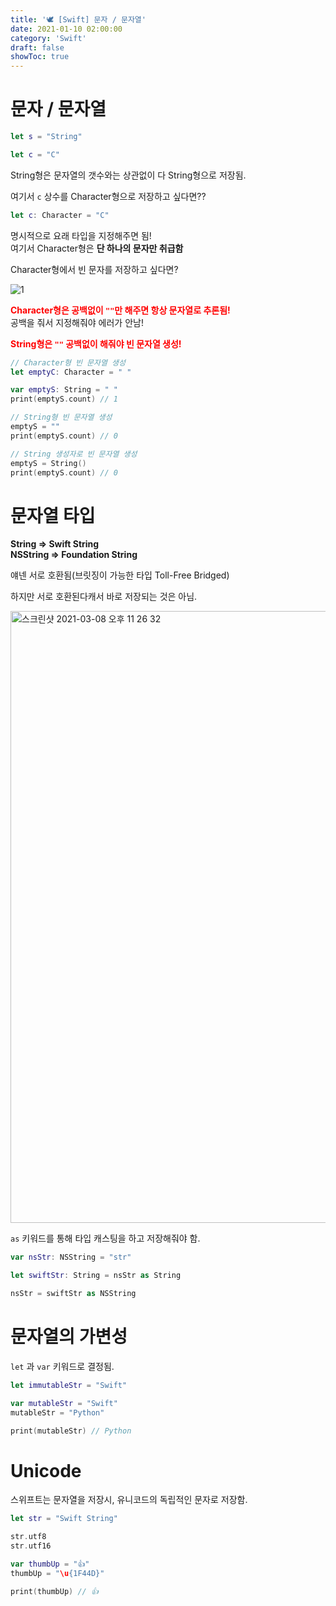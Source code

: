 ```yaml
---
title: '🕊 [Swift] 문자 / 문자열'
date: 2021-01-10 02:00:00
category: 'Swift'
draft: false
showToc: true
---
```


# 문자 / 문자열

```swift
let s = "String"

let c = "C"
```

String형은 문자열의 갯수와는 상관없이 다 String형으로 저장됨.

여기서 `c` 상수를 Character형으로 저장하고 싶다면??

```swift
let c: Character = "C"
```

명시적으로 요래 타입을 지정해주면 됨!  
여기서 Character형은 **단 하나의 문자만 취급함**

Character형에서 빈 문자를 저장하고 싶다면?

![1](https://user-images.githubusercontent.com/55340876/110332658-f7a78280-8063-11eb-83b7-91fdad6e1ae0.png)

<span style="color: red;">**Character형은 공백없이 `""`만 해주면 항상 문자열로 추론됨!**</span>  
공백을 줘서 지정해줘야 에러가 안남!

<span style="color: red;">**String형은 `""` 공백없이 해줘야 빈 문자열 생성!**</span>

```swift
// Character형 빈 문자열 생성
let emptyC: Character = " "

var emptyS: String = " "
print(emptyS.count) // 1

// String형 빈 문자열 생성
emptyS = ""
print(emptyS.count) // 0

// String 생성자로 빈 문자열 생성
emptyS = String()
print(emptyS.count) // 0
```

# 문자열 타입

**String => Swift String**  
**NSString => Foundation String**

얘넨 서로 호환됨(브릿징이 가능한 타입 Toll-Free Bridged)

하지만 서로 호환된다캐서 바로 저장되는 것은 아님.

<img width="979" alt="스크린샷 2021-03-08 오후 11 26 32" src="https://user-images.githubusercontent.com/55340876/110334095-badc8b00-8065-11eb-93d4-ea2e0800165e.png">

`as` 키워드를 통해 타입 캐스팅을 하고 저장해줘야 함.

```swift
var nsStr: NSString = "str"

let swiftStr: String = nsStr as String

nsStr = swiftStr as NSString
```

# 문자열의 가변성

`let` 과 `var` 키워드로 결정됨.

```swift
let immutableStr = "Swift"

var mutableStr = "Swift"
mutableStr = "Python"

print(mutableStr) // Python
```

# Unicode

스위프트는 문자열을 저장시, 유니코드의 독립적인 문자로 저장함.

```swift
let str = "Swift String"

str.utf8
str.utf16

var thumbUp = "👍"
thumbUp = "\u{1F44D}"

print(thumbUp) // 👍
```
